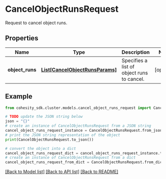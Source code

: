# CancelObjectRunsRequest

Request to cancel object runs.

## Properties

Name | Type | Description | Notes
------------ | ------------- | ------------- | -------------
**object_runs** | [**List[CancelObjectRunsParams]**](CancelObjectRunsParams.md) | Specifies a list of object runs to cancel. | [optional] 

## Example

```python
from cohesity_sdk.cluster.models.cancel_object_runs_request import CancelObjectRunsRequest

# TODO update the JSON string below
json = "{}"
# create an instance of CancelObjectRunsRequest from a JSON string
cancel_object_runs_request_instance = CancelObjectRunsRequest.from_json(json)
# print the JSON string representation of the object
print(CancelObjectRunsRequest.to_json())

# convert the object into a dict
cancel_object_runs_request_dict = cancel_object_runs_request_instance.to_dict()
# create an instance of CancelObjectRunsRequest from a dict
cancel_object_runs_request_from_dict = CancelObjectRunsRequest.from_dict(cancel_object_runs_request_dict)
```
[[Back to Model list]](../README.md#documentation-for-models) [[Back to API list]](../README.md#documentation-for-api-endpoints) [[Back to README]](../README.md)


